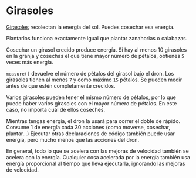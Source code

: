 # Girasoles
[Girasoles](objects/sunflower) recolectan la energía del sol. Puedes cosechar esa energía.

Plantarlos funciona exactamente igual que plantar zanahorias o calabazas.

Cosechar un girasol crecido produce energía.
Si hay al menos 10 girasoles en la granja y cosechas el que tiene mayor número de pétalos, obtienes `5` veces más energía.

`measure()` devuelve el número de pétalos del girasol bajo el dron.
Los girasoles tienen al menos `7` y como máximo `15` pétalos.
Se pueden medir antes de que estén completamente crecidos.

Varios girasoles pueden tener el mismo número de pétalos, por lo que puede haber varios girasoles con el mayor número de pétalos. En este caso, no importa cuál de ellos coseches.

Mientras tengas energía, el dron la usará para correr el doble de rápido.
Consume 1 de energía cada 30 acciones (como moverse, cosechar, plantar...)
Ejecutar otras declaraciones de código también puede usar energía, pero mucho menos que las acciones del dron.

En general, todo lo que se acelera con las mejoras de velocidad también se acelera con la energía.
Cualquier cosa acelerada por la energía también usa energía proporcional al tiempo que lleva ejecutarla, ignorando las mejoras de velocidad.